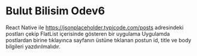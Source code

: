 # Bulut Bilisim Odev6
React Native ile  https://jsonplaceholder.typicode.com/posts adresindeki postları çekip FlatList içerisinde gösteren bir uygulama
Uygulamda postlardan birine tıklayınca sayfanın üstüne tıklanan postun id, title ve body bilgileri yazdırılmalıdır. 
